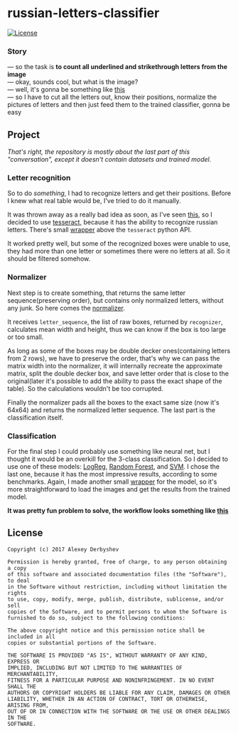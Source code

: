 # russian-letters-classifier
[![License](http://img.shields.io/badge/license-MIT-green.svg?style=flat)]()

### Story

— so the task is __to count all underlined and strikethrough letters from the image__        
— okay, sounds cool, but what is the image?        
— well, it's gonna be something like [this](https://github.com/alxrm/messy-letters-classifier/blob/master/res/table.jpg)        
— so I have to cut all the letters out, know their positions, normalize the pictures of letters and then just feed them to the trained classifier, gonna be easy        

## Project

_That's right, the repository is mostly about the last part of this "conversation", except it doesn't contain datasets and trained model._

### Letter recognition

So to do _something_, I had to recognize letters and get their positions. Before I knew what real table would be, I've tried to do it manually.        


It was thrown away as a really bad idea as soon, as I've seen [this](https://github.com/alxrm/messy-letters-classifier/blob/master/res/table_real.jpg), so I decided to use [tesseract](https://github.com/tesseract-ocr/tesseract), because it has the ability to recognize russian letters. There's small [wrapper](https://github.com/alxrm/messy-letters-classifier/blob/master/recognize.py) above the `tesseract` python API.


It worked pretty well, but some of the recognized boxes were unable to use, they had more than one letter or sometimes there were no letters at all. So it should be filtered somehow.

### Normalizer

Next step is to create something, that returns the same letter sequence(preserving order), but contains only normalized letters, without any junk. So here comes the [normalizer](https://github.com/alxrm/messy-letters-classifier/blob/master/normalize.py).


It receives `letter_sequence`, the list of raw boxes, returned by `recognizer`, calculates mean width and height, thus we can know if the box is too large or too small. 

As long as some of the boxes may be double decker ones(containing letters from 2 rows), we have to preserve the order, that's why we can pass the matrix width into the normalizer, it will internally recreate the approximate matrix, split the double decker box, and save letter order that is close to the original(later it's possible to add the ability to pass the exact shape of the table). So the calculations wouldn't be too corrupted.

Finally the normalizer pads all the boxes to the exact same size (now it's 64x64) and returns the normalized letter sequence. 
The last part is the classification itself.

### Classification

For the final step I could probably use something like neural net, but I thought it would be an overkill for the 3-class classification. So I decided to use one of these models: [LogReg](http://scikit-learn.org/stable/modules/generated/sklearn.linear_model.LogisticRegression.html), [Random Forest](http://scikit-learn.org/stable/modules/generated/sklearn.ensemble.RandomForestClassifier.html), and [SVM](http://scikit-learn.org/stable/modules/generated/sklearn.svm.SVC.html). I chose the last one, because it has the most impressive results, according to some benchmarks. Again, I made another small [wrapper](https://github.com/alxrm/messy-letters-classifier/blob/master/model.py) for the model, so it's more straightforward to load the images and get the results from the trained model.

__It was pretty fun problem to solve, the workflow looks something like [this](https://github.com/alxrm/messy-letters-classifier/blob/master/scripts/eval.py)__

License
-------
    Copyright (c) 2017 Alexey Derbyshev

    Permission is hereby granted, free of charge, to any person obtaining a copy
    of this software and associated documentation files (the "Software"), to deal
    in the Software without restriction, including without limitation the rights
    to use, copy, modify, merge, publish, distribute, sublicense, and/or sell
    copies of the Software, and to permit persons to whom the Software is
    furnished to do so, subject to the following conditions:

    The above copyright notice and this permission notice shall be included in all
    copies or substantial portions of the Software.

    THE SOFTWARE IS PROVIDED "AS IS", WITHOUT WARRANTY OF ANY KIND, EXPRESS OR
    IMPLIED, INCLUDING BUT NOT LIMITED TO THE WARRANTIES OF MERCHANTABILITY,
    FITNESS FOR A PARTICULAR PURPOSE AND NONINFRINGEMENT. IN NO EVENT SHALL THE
    AUTHORS OR COPYRIGHT HOLDERS BE LIABLE FOR ANY CLAIM, DAMAGES OR OTHER
    LIABILITY, WHETHER IN AN ACTION OF CONTRACT, TORT OR OTHERWISE, ARISING FROM,
    OUT OF OR IN CONNECTION WITH THE SOFTWARE OR THE USE OR OTHER DEALINGS IN THE
    SOFTWARE.



